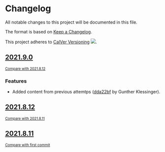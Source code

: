 <!-- AUTOMATICALLY GENERATED FILE - DO NOT DIRECTLY EDIT!

Direct edits will be gone after next CI build.
By: gk@axgk (Wed Aug 11 15:35:13 2021)
Command Line (see duties.py):

    /home/gk/miniconda3/envs/blog_py39/bin/doc pre_process \
     --fail_on_blacklisted_words \
     --patch_mkdocs_filewatch_ign_lp \
     --gen_theme_link \
     --gen_last_modify_date \
     --gen_change_log \
     --gen_change_log_versioning_stanza=calver \
     --gen_change_log \
     --gen_credits_page \
     --gen_auto_docs \
     --lit_prog_evaluation=md \
     --lit_prog_evaluation_timeout=5 \
     --lit_prog_on_err_keep_running=false
-->

# Changelog
All notable changes to this project will be documented in this file.

The format is based on [Keep a Changelog](http://keepachangelog.com/en/1.0.0/).

This project adheres to [CalVer Versioning](http://calver.org) ![](https://img.shields.io/badge/calver-YYYY.M.D-22bfda.svg).

## [2021.9.0](https://github.com/AXGKl/blog/releases/tag/2021.9.0)
<small>[Compare with 2021.8.12](https://github.com/AXGKl/blog/compare/2021.8.12...2021.9.0)</small>

### Features
- Added content from previous attemtps ([dda22bf](https://github.com/AXGKl/blog/commit/dda22bf07d89d6488f304a1d1e9b726c22b61665) by Gunther Klessinger).


## [2021.8.12](https://github.com/AXGKl/blog/releases/tag/2021.8.12)
<small>[Compare with 2021.8.11](https://github.com/AXGKl/blog/compare/2021.8.11...2021.8.12)</small>


## [2021.8.11](https://github.com/AXGKl/blog/releases/tag/2021.8.11)
<small>[Compare with first commit](https://github.com/AXGKl/blog/compare/45bc18a6ab9ed9d2ac280ae113899a55ee4d827c...2021.8.11)</small>

